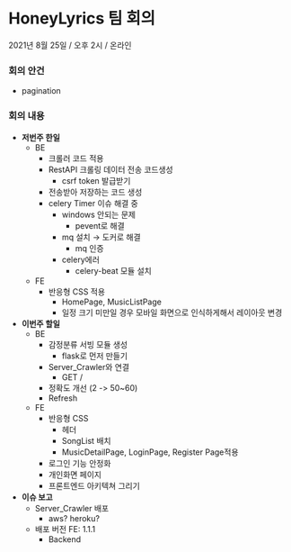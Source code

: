 # HoneyLyrics 팀 회의
2021년 8월 25일 / 오후 2시 / 온라인

### **회의 안건**
- pagination

### **회의 내용**
- **저번주 한일**
  - BE
    - 크롤러 코드 적용
    - RestAPI 크롤링 데이터 전송 코드생성
      - csrf token 발급받기
    - 전송받아 저장하는 코드 생성
    - celery Timer 이슈 해결 중
      - windows 안되는 문제 
        - pevent로 해결
      - mq 설치 → 도커로 해결
        - mq 인증
      - celery에러
        - celery-beat 모듈 설치
  - FE
    - 반응형 CSS 적용
      - HomePage, MusicListPage
      - 일정 크기 미만일 경우 모바일 화면으로 인식하게해서 레이아웃 변경
- **이번주 할일**
  - BE		
    - 감정분류 서빙 모듈 생성
      - flask로 먼저 만들기
    - Server_Crawler와 연결
      - GET /
    - 정확도 개선 (2 -> 50~60)
    - Refresh
  - FE
    - 반응형 CSS
      - 헤더
      - SongList 배치
      - MusicDetailPage, LoginPage, Register Page적용
    - 로그인 기능 안정화
    - 개인화면 페이지
    - 프론트엔드 아키텍쳐 그리기
- **이슈 보고**
  - Server_Crawler 배포
    - aws? heroku?
  - 배포 버전 FE: 	1.1.1
    - Backend

